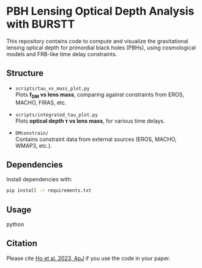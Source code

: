 # PBH Lensing Optical Depth Analysis with BURSTT

This repository contains code to compute and visualize the gravitational lensing optical depth for primordial black holes (PBHs), using cosmological models and FRB-like time delay constraints.

## Structure

- `scripts/tau_vs_mass_plot.py`  
  Plots **f<sub>DM</sub> vs lens mass**, comparing against constraints from EROS, MACHO, FIRAS, etc.
  
- `scripts/integrated_tau_plot.py`  
  Plots **optical depth τ vs lens mass**, for various time delays.

- `DMconstrain/`  
  Contains constraint data from external sources (EROS, MACHO, WMAP3, etc.).

## Dependencies

Install dependencies with:

```bash
pip install -r requirements.txt
```

## Usage
python 

## Citation
Please cite [Ho et al. 2023, ApJ](https://iopscience.iop.org/article/10.3847/1538-4357/accb9e) if you use the code in your paper.

